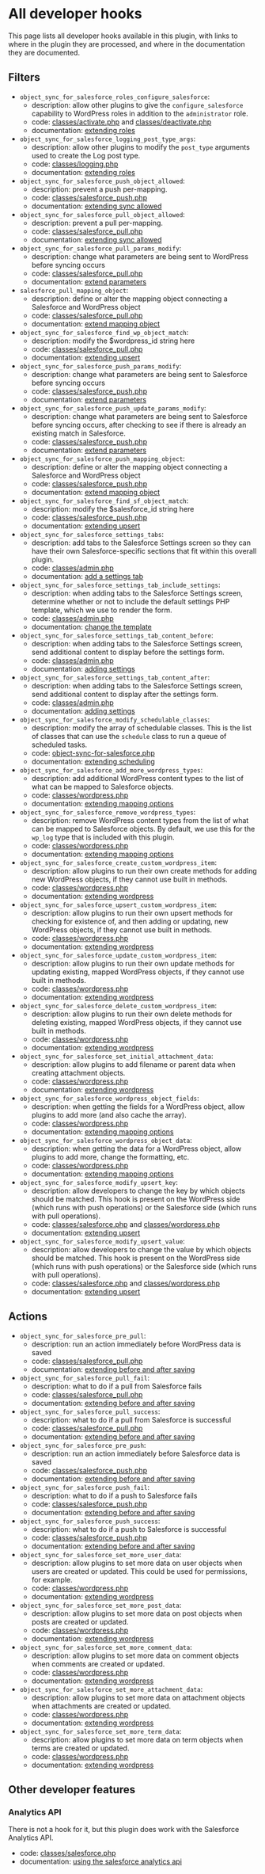 # All developer hooks

This page lists all developer hooks available in this plugin, with links to where in the plugin they are processed, and where in the documentation they are documented.

## Filters

- `object_sync_for_salesforce_roles_configure_salesforce`:
    - description: allow other plugins to give the `configure_salesforce` capability to WordPress roles in addition to the `administrator` role.
    - code: [classes/activate.php](../classes/activate.php) and [classes/deactivate.php](../classes/deactivate.php)
    - documentation: [extending roles](extending-roles.md)
- `object_sync_for_salesforce_logging_post_type_args`:
	- description: allow other plugins to modify the `post_type` arguments used to create the Log post type.
	- code: [classes/logging.php](../classes/logging.php)
	- documentation: [extending roles](extending-logging.md)
- `object_sync_for_salesforce_push_object_allowed`:
    - description: prevent a push per-mapping.
    - code: [classes/salesforce_push.php](../classes/salesforce_push.php)
    - documentation: [extending sync allowed](extending-sync-allowed.md#push)
- `object_sync_for_salesforce_pull_object_allowed`:
    - description: prevent a pull per-mapping.
    - code: [classes/salesforce_pull.php](../classes/salesforce_pull.php)
    - documentation: [extending sync allowed](extending-sync-allowed.md#pull)
- `object_sync_for_salesforce_pull_params_modify`:
    - description: change what parameters are being sent to WordPress before syncing occurs
    - code: [classes/salesforce_pull.php](../classes/salesforce_pull.php)
    - documentation: [extend parameters](extending-parameters.md#salesforce-push)
- `salesforce_pull_mapping_object`:
    - description: define or alter the mapping object connecting a Salesforce and WordPress object
    - code: [classes/salesforce_pull.php](../classes/salesforce_pull.php)
    - documentation: [extend mapping object](./extending-mapping-object.md#salesforce-pull)
- `object_sync_for_salesforce_find_wp_object_match`:
    - description: modify the $wordpress_id string here
    - code: [classes/salesforce_pull.php](../classes/salesforce_pull.php)
    - documentation: [extending upsert](./extending-upsert.md#make-a-custom-function-for-matching-items)
- `object_sync_for_salesforce_push_params_modify`:
    - description: change what parameters are being sent to Salesforce before syncing occurs
    - code: [classes/salesforce_push.php](../classes/salesforce_push.php)
    - documentation: [extend parameters](extending-parameters.md#salesforce-push)
- `object_sync_for_salesforce_push_update_params_modify`:
    - description: change what parameters are being sent to Salesforce before syncing occurs, after checking to see if there is already an existing match in Salesforce.
    - code: [classes/salesforce_push.php](../classes/salesforce_push.php)
    - documentation: [extend parameters](extending-parameters.md#salesforce-push)
- `object_sync_for_salesforce_push_mapping_object`:
    - description: define or alter the mapping object connecting a Salesforce and WordPress object
    - code: [classes/salesforce_push.php](../classes/salesforce_push.php)
    - documentation: [extend mapping object](./extending-mapping-object.md#salesforce-push)
- `object_sync_for_salesforce_find_sf_object_match`:
    - description: modify the $salesforce_id string here
    - code: [classes/salesforce_push.php](../classes/salesforce_push.php)
    - documentation: [extending upsert](./extending-upsert.md#make-a-custom-function-for-matching-items)
- `object_sync_for_salesforce_settings_tabs`:
    - description: add tabs to the Salesforce Settings screen so they can have their own Salesforce-specific sections that fit within this overall plugin.
    - code: [classes/admin.php](../classes/admin.php)
    - documentation: [add a settings tab](./docs/adding-settings.md#add-a-settings-tab)
- `object_sync_for_salesforce_settings_tab_include_settings`:
    - description: when adding tabs to the Salesforce Settings screen, determine whether or not to include the default settings PHP template, which we use to render the form.
    - code: [classes/admin.php](../classes/admin.php)
    - documentation: [change the template](./docs/adding-settings.md#change-the-template)
- `object_sync_for_salesforce_settings_tab_content_before`:
    - description: when adding tabs to the Salesforce Settings screen, send additional content to display before the settings form.
    - code: [classes/admin.php](../classes/admin.php)
    - documentation: [adding settings](./docs/adding-settings.md#add-content-to-a-tab)
- `object_sync_for_salesforce_settings_tab_content_after`:
    - description: when adding tabs to the Salesforce Settings screen, send additional content to display after the settings form.
    - code: [classes/admin.php](../classes/admin.php)
    - documentation: [adding settings](./docs/adding-settings.md#add-content-to-a-tab)
- `object_sync_for_salesforce_modify_schedulable_classes`:
    - description: modify the array of schedulable classes. This is the list of classes that can use the `schedule` class to run a queue of scheduled tasks.
    - code: [object-sync-for-salesforce.php](../../object-sync-for-salesforce.php)
    - documentation: [extending scheduling](./extending-scheduling.md)
- `object_sync_for_salesforce_add_more_wordpress_types`:
    - description: add additional WordPress content types to the list of what can be mapped to Salesforce objects.
    - code: [classes/wordpress.php](../classes/wordpress.php)
    - documentation: [extending mapping options](./extending-mapping-options.md#available-wordpress-objects)
- `object_sync_for_salesforce_remove_wordpress_types`:
    - description: remove WordPress content types from the list of what can be mapped to Salesforce objects. By default, we use this for the `wp_log` type that is included with this plugin.
    - code: [classes/wordpress.php](../classes/wordpress.php)
    - documentation: [extending mapping options](./extending-mapping-options.md#available-wordpress-objects)
- `object_sync_for_salesforce_create_custom_wordpress_item`:
    - description: allow plugins to run their own create methods for adding new WordPress objects, if they cannot use built in methods.
    - code: [classes/wordpress.php](../classes/wordpress.php)
    - documentation: [extending wordpress](./extending-wordpress.md#working-with-custom-objects)
- `object_sync_for_salesforce_upsert_custom_wordpress_item`:
    - description: allow plugins to run their own upsert methods for checking for existence of, and then adding or updating, new WordPress objects, if they cannot use built in methods.
    - code: [classes/wordpress.php](../classes/wordpress.php)
    - documentation: [extending wordpress](./extending-wordpress.md#working-with-custom-objects)
- `object_sync_for_salesforce_update_custom_wordpress_item`:
    - description: allow plugins to run their own update methods for updating existing, mapped WordPress objects, if they cannot use built in methods.
    - code: [classes/wordpress.php](../classes/wordpress.php)
    - documentation: [extending wordpress](./extending-wordpress.md#working-with-custom-objects)
- `object_sync_for_salesforce_delete_custom_wordpress_item`:
    - description: allow plugins to run their own delete methods for deleting existing, mapped WordPress objects, if they cannot use built in methods.
    - code: [classes/wordpress.php](../classes/wordpress.php)
    - documentation: [extending wordpress](./extending-wordpress.md#working-with-custom-objects)
- `object_sync_for_salesforce_set_initial_attachment_data`:
    - description: allow plugins to add filename or parent data when creating attachment objects.
    - code: [classes/wordpress.php](../classes/wordpress.php)
    - documentation: [extending wordpress](./extending-wordpress.md#for-attachments)
- `object_sync_for_salesforce_wordpress_object_fields`:
    - description: when getting the fields for a WordPress object, allow plugins to add more (and also cache the array).
    - code: [classes/wordpress.php](../classes/wordpress.php)
    - documentation: [extending mapping options](./extending-mapping-options.md#available-wordpress-fields)
- `object_sync_for_salesforce_wordpress_object_data`:
    - description: when getting the data for a WordPress object, allow plugins to add more, change the formatting, etc.
    - code: [classes/wordpress.php](../classes/wordpress.php)
    - documentation: [extending mapping options](./extending-mapping-options.md#wordpress-object-data)
- `object_sync_for_salesforce_modify_upsert_key`:
    - description: allow developers to change the key by which objects should be matched. This hook is present on the WordPress side (which runs with push operations) or the Salesforce side (which runs with pull operations).
    - code: [classes/salesforce.php](../classes/salesforce.php) and [classes/wordpress.php](../classes/wordpress.php)
    - documentation: [extending upsert](./extending-upsert.md#change-the-key-or-value-for-the-upsert-match)
- `object_sync_for_salesforce_modify_upsert_value`:
    - description: allow developers to change the value by which objects should be matched. This hook is present on the WordPress side (which runs with push operations) or the Salesforce side (which runs with pull operations).
    - code: [classes/salesforce.php](../classes/salesforce.php) and [classes/wordpress.php](../classes/wordpress.php)
    - documentation: [extending upsert](./extending-upsert.md#change-the-key-or-value-for-the-upsert-match)

## Actions

- `object_sync_for_salesforce_pre_pull`:
    - description: run an action immediately before WordPress data is saved
    - code: [classes/salesforce_pull.php](../classes/salesforce_pull.php)
    - documentation: [extending before and after saving](./extending-before-and-after-saving.md#salesforce-pull)
- `object_sync_for_salesforce_pull_fail`:
    - description: what to do if a pull from Salesforce fails
    - code: [classes/salesforce_pull.php](../classes/salesforce_pull.php)
    - documentation: [extending before and after saving](./extending-before-and-after-saving.md#salesforce-pull)
- `object_sync_for_salesforce_pull_success`:
    - description: what to do if a pull from Salesforce is successful
    - code: [classes/salesforce_pull.php](../classes/salesforce_pull.php)
    - documentation: [extending before and after saving](./extending-before-and-after-saving.md#salesforce-pull)
- `object_sync_for_salesforce_pre_push`:
    - description: run an action immediately before Salesforce data is saved
    - code: [classes/salesforce_push.php](../classes/salesforce_push.php)
    - documentation: [extending before and after saving](./extending-before-and-after-saving.md#salesforce-push)
- `object_sync_for_salesforce_push_fail`:
    - description: what to do if a push to Salesforce fails
    - code: [classes/salesforce_push.php](../classes/salesforce_push.php)
    - documentation: [extending before and after saving](./extending-before-and-after-saving.md#salesforce-push)
- `object_sync_for_salesforce_push_success`:
    - description: what to do if a push to Salesforce is successful
    - code: [classes/salesforce_push.php](../classes/salesforce_push.php)
    - documentation: [extending before and after saving](./extending-before-and-after-saving.md#salesforce-push)
- `object_sync_for_salesforce_set_more_user_data`:
    - description: allow plugins to set more data on user objects when users are created or updated. This could be used for permissions, for example.
    - code: [classes/wordpress.php](../classes/wordpress.php)
    - documentation: [extending wordpress](./extending-wordpress.md#doing-more-with-default-objects)
- `object_sync_for_salesforce_set_more_post_data`:
    - description: allow plugins to set more data on post objects when posts are created or updated.
    - code: [classes/wordpress.php](../classes/wordpress.php)
    - documentation: [extending wordpress](./extending-wordpress.md#doing-more-with-default-objects)
- `object_sync_for_salesforce_set_more_comment_data`:
    - description: allow plugins to set more data on comment objects when comments are created or updated.
    - code: [classes/wordpress.php](../classes/wordpress.php)
    - documentation: [extending wordpress](./extending-wordpress.md#doing-more-with-default-objects)
- `object_sync_for_salesforce_set_more_attachment_data`:
    - description: allow plugins to set more data on attachment objects when attachments are created or updated.
    - code: [classes/wordpress.php](../classes/wordpress.php)
    - documentation: [extending wordpress](./extending-wordpress.md#doing-more-with-default-objects)
- `object_sync_for_salesforce_set_more_term_data`:
    - description: allow plugins to set more data on term objects when terms are created or updated.
    - code: [classes/wordpress.php](../classes/wordpress.php)
    - documentation: [extending wordpress](./extending-wordpress.md#doing-more-with-default-objects)

## Other developer features

### Analytics API

There is not a hook for it, but this plugin does work with the Salesforce Analytics API.

- code: [classes/salesforce.php](../classes/salesforce.php)
- documentation: [using the salesforce analytics api](./using-salesforce-analytics-api.md)
